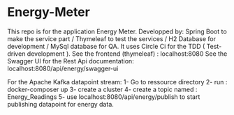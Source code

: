 # Energy-Meter

This repo is for the application Energy Meter. 
Developped by: Spring Boot to make the service part / Thymeleaf to test the services / H2 Database for development / MySql database for QA.
It uses Circle Ci for the TDD ( Test-driven development ). 
See the frontend (thymeleaf) : localhost:8080
See the Swagger UI for the Rest Api documentation: localhost:8080/api/energy/swagger-ui

For the Apache Kafka datapoint stream: 
1- Go to ressource directory
2- run : docker-composer up
3- create a cluster
4- create a topic named : Energy_Readings
5- use localhost:8080/api/energy/publish to start publishing datapoint for energy data.




